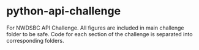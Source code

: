 # python-api-challenge
For NWDSBC API Challenge. All figures are included in main challenge folder to be safe. Code for each section of the challenge is separated into corresponding folders. 
